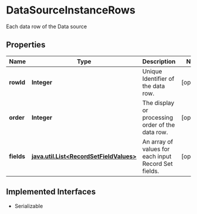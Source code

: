

# DataSourceInstanceRows

Each data row of the Data source

## Properties

Name | Type | Description | Notes
------------ | ------------- | ------------- | -------------
**rowId** | **Integer** | Unique Identifier of the data row. |  [optional]
**order** | **Integer** | The display or processing order of the data row. |  [optional]
**fields** | [**java.util.List&lt;RecordSetFieldValues&gt;**](RecordSetFieldValues.md) | An array of values for each input Record Set fields. |  [optional]


## Implemented Interfaces

* Serializable


